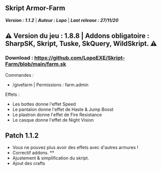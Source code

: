 Skript Armor-Farm
-------------

**_Version : 1.1.2_** 
 | 
 **_Auteur : Lopo_**
| 
**_Last release : 27/11/20_**

⚠️ Version du jeu : 1.8.8 | Addons obligatoire : SharpSK, Skript, Tuske, SkQuery, WildSkript. ⚠️
-------------

### Download : https://github.com/LopoEXE/Skript-Farm/blob/main/farm.sk

Commandes : 
- /givefarm | Permissions : farm.admin

Effets :
- Les bottes donne l'effet Speed 
- Le pantalon donne l'effet de Haste & Jump Boost
- Le plastron donne l'effet de Fire Resistance
- Le casque donne l'effet de Night Vision

Patch 1.1.2
---------
- Vous ne pouvez plus avoir des effets avec d'autres armures !
- Correctif addons. **
- Ajustement & simplification du skript.
- Ajout des crafts 
